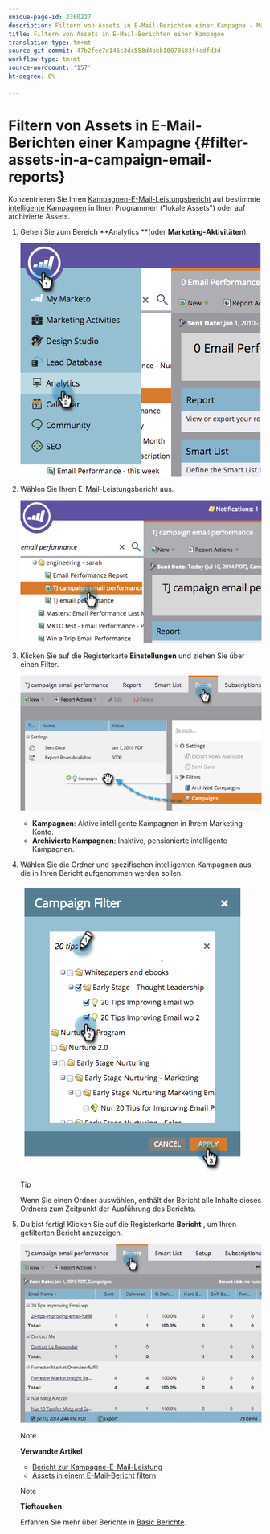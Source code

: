 ```yaml
---
unique-page-id: 2360227
description: Filtern von Assets in E-Mail-Berichten einer Kampagne - Marketing to Docs - Produktdokumentation
title: Filtern von Assets in E-Mail-Berichten einer Kampagne
translation-type: tm+mt
source-git-commit: 47b2fee7d146c3dc558d4bbb10070683f4cdfd3d
workflow-type: tm+mt
source-wordcount: '157'
ht-degree: 0%

---
```



# Filtern von Assets in E-Mail-Berichten einer Kampagne {#filter-assets-in-a-campaign-email-reports}

Konzentrieren Sie Ihren [Kampagnen-E-Mail-Leistungsbericht](../../../../product-docs/reporting/basic-reporting/report-types/campaign-email-performance-report.md) auf bestimmte [intelligente Kampagnen](http://docs.marketo.com/display/docs/smart+campaigns) in Ihren Programmen (&quot;lokale Assets&quot;) oder auf archivierte Assets.

1. Gehen Sie zum Bereich **Analytics **(oder **Marketing-Aktivitäten**).

   ![](assets/image2014-9-16-15-3a57-3a27.png)

1. Wählen Sie Ihren E-Mail-Leistungsbericht aus.

   ![](assets/image2014-9-16-15-3a57-3a31.png)

1. Klicken Sie auf die Registerkarte **Einstellungen** und ziehen Sie über einen Filter.

   ![](assets/image2014-9-16-15-3a57-3a35.png)

   * **Kampagnen**: Aktive intelligente Kampagnen in Ihrem Marketing-Konto.
   * **Archivierte Kampagnen**: Inaktive, pensionierte intelligente Kampagnen.

1. Wählen Sie die Ordner und spezifischen intelligenten Kampagnen aus, die in Ihren Bericht aufgenommen werden sollen.

   ![](assets/image2014-9-16-15-3a57-3a38.png)

   >[!TIP]
   >
   >Wenn Sie einen Ordner auswählen, enthält der Bericht alle Inhalte dieses Ordners zum Zeitpunkt der Ausführung des Berichts.

1. Du bist fertig! Klicken Sie auf die Registerkarte **Bericht** , um Ihren gefilterten Bericht anzuzeigen.

   ![](assets/image2014-9-16-15-3a58-3a10.png)

   >[!NOTE]
   >
   >**Verwandte Artikel**
   >
   >    
   >    
   >    * [Bericht zur Kampagne-E-Mail-Leistung](../../../../product-docs/reporting/basic-reporting/report-types/campaign-email-performance-report.md)
   >    * [Assets in einem E-Mail-Bericht filtern](filter-assets-in-an-email-report.md)


   >[!NOTE]
   >
   >**Tieftauchen**
   >
   >
   >Erfahren Sie mehr über Berichte in [Basic Berichte](http://docs.marketo.com/display/docs/basic+reporting).


